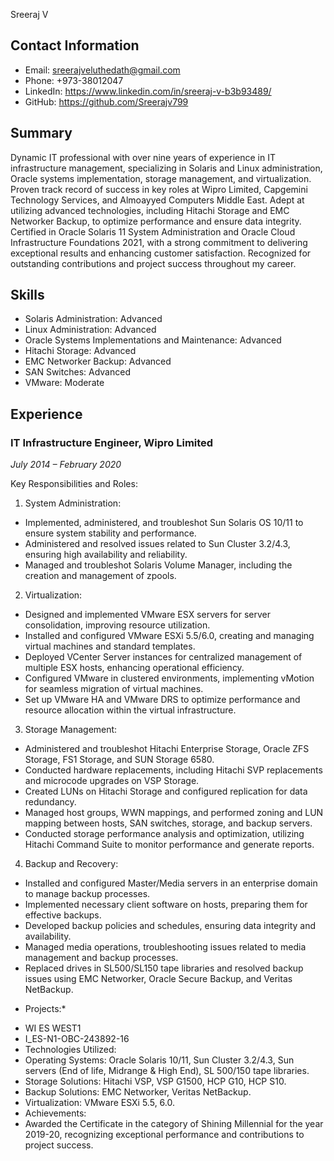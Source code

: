 
Sreeraj V
## Contact Information
- Email: sreerajveluthedath@gmail.com
- Phone: +973-38012047
- LinkedIn: https://www.linkedin.com/in/sreeraj-v-b3b93489/
- GitHub: https://github.com/Sreerajv799

## Summary
Dynamic IT professional with over nine years of experience in IT infrastructure management, specializing in Solaris and Linux administration, Oracle systems implementation, storage management, and virtualization. Proven track record of success in key roles at Wipro Limited, Capgemini Technology Services, and Almoayyed Computers Middle East. Adept at utilizing advanced technologies, including Hitachi Storage and EMC Networker Backup, to optimize performance and ensure data integrity. Certified in Oracle Solaris 11 System Administration and Oracle Cloud Infrastructure Foundations 2021, with a strong commitment to delivering exceptional results and enhancing customer satisfaction. Recognized for outstanding contributions and project success throughout my career.

## Skills
- Solaris Administration: Advanced
- Linux Administration: Advanced
- Oracle Systems Implementations and Maintenance: Advanced
- Hitachi Storage: Advanced
- EMC Networker Backup: Advanced
- SAN Switches: Advanced
- VMware: Moderate

## Experience
### 	IT Infrastructure Engineer, Wipro Limited

*July 2014 – February 2020*

Key Responsibilities and Roles:
1. System Administration:
-	Implemented, administered, and troubleshot Sun Solaris OS 10/11 to ensure system stability and performance.
-	Administered and resolved issues related to Sun Cluster 3.2/4.3, ensuring high availability and reliability.
-	Managed and troubleshot Solaris Volume Manager, including the creation and management of zpools.
2. Virtualization:
-	Designed and implemented VMware ESX servers for server consolidation, improving resource utilization.
-	Installed and configured VMware ESXi 5.5/6.0, creating and managing virtual machines and standard templates.
-	Deployed VCenter Server instances for centralized management of multiple ESX hosts, enhancing operational efficiency.
-	Configured VMware in clustered environments, implementing vMotion for seamless migration of virtual machines.
-	Set up VMware HA and VMware DRS to optimize performance and resource allocation within the virtual infrastructure.
3. Storage Management:
-	Administered and troubleshot Hitachi Enterprise Storage, Oracle ZFS Storage, FS1 Storage, and SUN Storage 6580.
-	Conducted hardware replacements, including Hitachi SVP replacements and microcode upgrades on VSP Storage.
-	Created LUNs on Hitachi Storage and configured replication for data redundancy.
-	Managed host groups, WWN mappings, and performed zoning and LUN mapping between hosts, SAN switches, storage, and backup servers.
-	Conducted storage performance analysis and optimization, utilizing Hitachi Command Suite to monitor performance and generate reports.
4. Backup and Recovery:
-	Installed and configured Master/Media servers in an enterprise domain to manage backup processes.
-	Implemented necessary client software on hosts, preparing them for effective backups.
-	Developed backup policies and schedules, ensuring data integrity and availability.
-	Managed media operations, troubleshooting issues related to media management and backup processes.
-	Replaced drives in SL500/SL150 tape libraries and resolved backup issues using EMC Networker, Oracle Secure Backup, and Veritas NetBackup.
* Projects:*
-	WI ES WEST1
-	I_ES-N1-OBC-243892-16
- Technologies Utilized:
-	Operating Systems: Oracle Solaris 10/11, Sun Cluster 3.2/4.3, Sun servers (End of life, Midrange & High End), SL 500/150 tape libraries.
-	Storage Solutions: Hitachi VSP, VSP G1500, HCP G10, HCP S10.
-	Backup Solutions: EMC Networker, Veritas NetBackup.
-	Virtualization: VMware ESXi 5.5, 6.0.
- Achievements:
-	Awarded the Certificate in the category of Shining Millennial for the year 2019-20, recognizing exceptional performance and contributions to project success.
